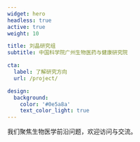 ```yaml
---
widget: hero
headless: true
active: true
weight: 10

title: 刘晶研究组
subtitle: 中国科学院广州生物医药与健康研究院

cta:
  label: 了解研究方向
  url: /project/

design:
  background:
    color: '#0e5a8a'
    text_color_light: true
---
```


我们聚焦生物医学前沿问题，欢迎访问与交流。
